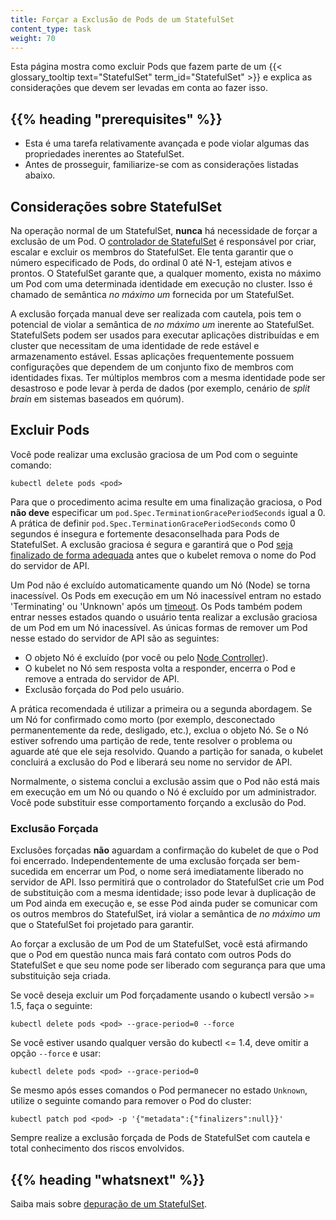 ```yaml
---
title: Forçar a Exclusão de Pods de um StatefulSet
content_type: task
weight: 70
---
```


<!-- overview -->
Esta página mostra como excluir Pods que fazem parte de um
{{< glossary_tooltip text="StatefulSet" term_id="StatefulSet" >}} e
explica as considerações que devem ser levadas em conta ao fazer isso.

## {{% heading "prerequisites" %}}

- Esta é uma tarefa relativamente avançada e pode violar algumas das propriedades 
  inerentes ao StatefulSet.
- Antes de prosseguir, familiarize-se com as considerações listadas abaixo.

<!-- steps -->

## Considerações sobre StatefulSet

Na operação normal de um StatefulSet, **nunca** há necessidade de forçar a exclusão de um Pod.
O [controlador de StatefulSet](/docs/concepts/workloads/controllers/statefulset/) é responsável por criar,
escalar e excluir os membros do StatefulSet. Ele tenta garantir que o número especificado de Pods,
do ordinal 0 até N-1, estejam ativos e prontos. O StatefulSet garante que, a qualquer momento,
exista no máximo um Pod com uma determinada identidade em execução no cluster. Isso é chamado de semântica
*no máximo um* fornecida por um StatefulSet.

A exclusão forçada manual deve ser realizada com cautela, pois tem o potencial de violar a semântica de *no máximo um*
inerente ao StatefulSet. StatefulSets podem ser usados para executar aplicações distribuídas e em cluster que
necessitam de uma identidade de rede estável e armazenamento estável. Essas aplicações frequentemente possuem
configurações que dependem de um conjunto fixo de membros com identidades fixas. Ter múltiplos membros com a mesma
identidade pode ser desastroso e pode levar à perda de dados (por exemplo, cenário de _split brain_ em sistemas baseados em quórum).

## Excluir Pods

Você pode realizar uma exclusão graciosa de um Pod com o seguinte comando:

```shell
kubectl delete pods <pod>
```

Para que o procedimento acima resulte em uma finalização graciosa, o Pod **não deve** especificar um
`pod.Spec.TerminationGracePeriodSeconds` igual a 0. A prática de definir `pod.Spec.TerminationGracePeriodSeconds`
como 0 segundos é insegura e fortemente desaconselhada para Pods de StatefulSet.
A exclusão graciosa é segura e garantirá que o Pod
[seja finalizado de forma adequada](/docs/concepts/workloads/pods/pod-lifecycle/#pod-termination) antes que o
kubelet remova o nome do Pod do servidor de API.

Um Pod não é excluído automaticamente quando um Nó (Node) se torna inacessível. Os Pods em execução em um Nó
inacessível entram no estado 'Terminating' ou 'Unknown' após um [timeout](/docs/concepts/architecture/nodes/#condition).
Os Pods também podem entrar nesses estados quando o usuário tenta realizar a exclusão graciosa de um Pod em um Nó inacessível.
As únicas formas de remover um Pod nesse estado do servidor de API são as seguintes:

- O objeto Nó é excluído (por você ou pelo [Node Controller](/docs/concepts/architecture/nodes/#node-controller)).
- O kubelet no Nó sem resposta volta a responder, encerra o Pod e remove a entrada do servidor de API.
- Exclusão forçada do Pod pelo usuário.

A prática recomendada é utilizar a primeira ou a segunda abordagem. Se um Nó for confirmado como morto
(por exemplo, desconectado permanentemente da rede, desligado, etc.), exclua o objeto Nó.
Se o Nó estiver sofrendo uma partição de rede, tente resolver o problema ou aguarde até que ele seja resolvido.
Quando a partição for sanada, o kubelet concluirá a exclusão do Pod e liberará seu nome no servidor de API.

Normalmente, o sistema conclui a exclusão assim que o Pod não está mais em execução
em um Nó ou quando o Nó é excluído por um administrador.
Você pode substituir esse comportamento forçando a exclusão do Pod.

### Exclusão Forçada

Exclusões forçadas **não** aguardam a confirmação do kubelet de que o Pod foi encerrado.
Independentemente de uma exclusão forçada ser bem-sucedida em encerrar um Pod, o nome será
imediatamente liberado no servidor de API. Isso permitirá que o controlador do StatefulSet crie
um Pod de substituição com a mesma identidade; isso pode levar à duplicação de um Pod ainda em execução e,
se esse Pod ainda puder se comunicar com os outros membros do StatefulSet, irá violar a semântica de
*no máximo um* que o StatefulSet foi projetado para garantir.

Ao forçar a exclusão de um Pod de um StatefulSet, você está afirmando que o Pod em questão nunca mais
fará contato com outros Pods do StatefulSet e que seu nome pode ser liberado com segurança para
que uma substituição seja criada.

Se você deseja excluir um Pod forçadamente usando o kubectl versão >= 1.5, faça o seguinte:

```shell
kubectl delete pods <pod> --grace-period=0 --force
```

Se você estiver usando qualquer versão do kubectl <= 1.4, deve omitir a opção `--force` e usar:

```shell
kubectl delete pods <pod> --grace-period=0
```

Se mesmo após esses comandos o Pod permanecer no estado `Unknown`, utilize o seguinte comando
para remover o Pod do cluster:

```shell
kubectl patch pod <pod> -p '{"metadata":{"finalizers":null}}'
```

Sempre realize a exclusão forçada de Pods de StatefulSet com cautela e total conhecimento dos riscos envolvidos.

## {{% heading "whatsnext" %}}

Saiba mais sobre [depuração de um StatefulSet](/docs/tasks/debug/debug-application/debug-statefulset/).
